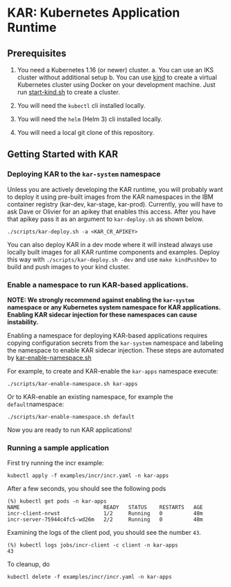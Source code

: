 # KAR: Kubernetes Application Runtime

## Prerequisites

1. You need a Kubernetes 1.16 (or newer) cluster.
   a. You can use an IKS cluster without additional setup
   b. You can use [kind](https://kind.sigs.k8s.io/) to create a virtual Kubernetes cluster using Docker
      on your development machine. Just run [start-kind.sh](build/ci/start-kind.sh)
      to create a cluster.

2. You will need the `kubectl` cli installed locally.

3. You will need the `helm` (Helm 3) cli installed locally.

4. You will need a local git clone of this repository.

## Getting Started with KAR

### Deploying KAR to the `kar-system` namespace

Unless you are actively developing the KAR runtime, you will probably
want to deploy it using pre-built images from the KAR namespaces in
the IBM container registry (kar-dev, kar-stage, kar-prod). Currently,
you will have to ask Dave or Olivier for an apikey that enables this
access. After you have that apikey pass it as an argument to `kar-deploy.sh`
as shown below.
```script
./scripts/kar-deploy.sh -a <KAR_CR_APIKEY>
```

You can also deploy KAR in a dev mode where it will instead always
use locally built images for all KAR runtime components and examples.
Deploy this way with `./scripts/kar-deploy.sh -dev` and use
`make kindPushDev` to build and push images to your kind cluster.

### Enable a namespace to run KAR-based applications.

**NOTE: We strongly recommend against enabling the `kar-system` namespace
  or any Kubernetes system namespace for KAR applications. Enabling
  KAR sidecar injection for these namespaces can cause instability.**

Enabling a namespace for deploying KAR-based applications requires
copying configuration secrets from the `kar-system` namespace and
labeling the namespace to enable KAR sidecar injection.  These steps
are automated by
[kar-enable-namespace.sh](scripts/kar-enable-namespace.sh)

For example, to create and KAR-enable the `kar-apps` namespace execute:
```shell
./scripts/kar-enable-namespace.sh kar-apps
```

Or to KAR-enable an existing namespace, for example the `default`namespace:
```shell
./scripts/kar-enable-namespace.sh default
```

Now you are ready to run KAR applications!

### Running a sample application

First try running the incr example:
```shell
kubectl apply -f examples/incr/incr.yaml -n kar-apps
```
After a few seconds, you should see the following pods
```
(%) kubectl get pods -n kar-apps
NAME                           READY   STATUS    RESTARTS   AGE
incr-client-nrwst              1/2     Running   0          48m
incr-server-75944c4fc5-wd26m   2/2     Running   0          48m
```

Examining the logs of the client pod, you should see the number `43`.
```
(%) kubectl logs jobs/incr-client -c client -n kar-apps
43
```

To cleanup, do
```
kubectl delete -f examples/incr/incr.yaml -n kar-apps
```
